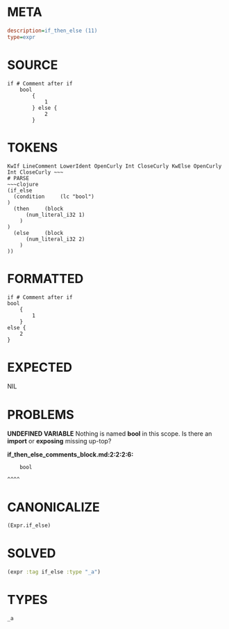 # META
~~~ini
description=if_then_else (11)
type=expr
~~~
# SOURCE
~~~roc
if # Comment after if
	bool
		{
			1
		} else {
			2
		}
~~~
# TOKENS
~~~text
KwIf LineComment LowerIdent OpenCurly Int CloseCurly KwElse OpenCurly Int CloseCurly ~~~
# PARSE
~~~clojure
(if_else
  (condition     (lc "bool")
)
  (then     (block
      (num_literal_i32 1)
    )
)
  (else     (block
      (num_literal_i32 2)
    )
))
~~~
# FORMATTED
~~~roc
if # Comment after if
bool
	{
		1
	}
else {
	2
}
~~~
# EXPECTED
NIL
# PROBLEMS
**UNDEFINED VARIABLE**
Nothing is named **bool** in this scope.
Is there an **import** or **exposing** missing up-top?

**if_then_else_comments_block.md:2:2:2:6:**
```roc
	bool
```
	^^^^


# CANONICALIZE
~~~clojure
(Expr.if_else)
~~~
# SOLVED
~~~clojure
(expr :tag if_else :type "_a")
~~~
# TYPES
~~~roc
_a
~~~

